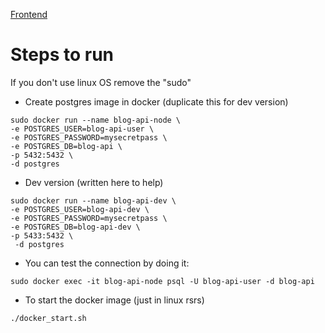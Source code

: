 <a href="https://github.com/rootdnh/blog-frontend-react">Frontend</a>

# Steps to run 

If you don't use linux OS remove the "sudo"


* Create postgres image in docker (duplicate this for dev version)

```
sudo docker run --name blog-api-node \
-e POSTGRES_USER=blog-api-user \
-e POSTGRES_PASSWORD=mysecretpass \
-e POSTGRES_DB=blog-api \
-p 5432:5432 \
-d postgres
```

* Dev version (written here to help)

```
sudo docker run --name blog-api-dev \
-e POSTGRES_USER=blog-api-dev \
-e POSTGRES_PASSWORD=mysecretpass \ 
-e POSTGRES_DB=blog-api-dev \
-p 5433:5432 \
 -d postgres
```

* You can test the connection by doing it: 
```
sudo docker exec -it blog-api-node psql -U blog-api-user -d blog-api

```
* To start the docker image (just in linux rsrs)
```
./docker_start.sh

```


